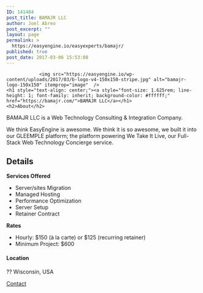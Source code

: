 ```yaml
---
ID: 141484
post_title: BAMAJR LLC
author: Joel Abreo
post_excerpt: ""
layout: page
permalink: >
  https://easyengine.io/easyexperts/bamajr/
published: true
post_date: 2017-03-06 15:53:08
---
```


				<img src="https://easyengine.io/wp-content/uploads/2017/03/b-logo-v4-150x150-stripe.jpg" alt="bamajr-logo-150x150" itemprop="image"  />
	<h1 style="text-align: center;"><a style="font-size: 1.625rem; line-height: 1; font-family: inherit; background-color: #ffffff;" href="https://bamajr.com/">BAMAJR LLC</a></h1>
	<h2>About</h2>
<p>BAMAJR LLC is a Web Technology Consulting &amp; Integration Company.</p>
<p>We think EasyEngine is awesome. We think it is so awesome, we built it into our GLEEMPLE platform; the platform powering We Take It Live, our Full-Stack Web Technology Concierge service.</p>
	<h2>Details</h2>
<p><strong>Services Offered</strong></p>
<ul>
<li>Server/sites Migration</li>
<li>Managed Hosting</li>
<li>Performance Optimization</li>
<li>Server Setup</li>
<li>Retainer Contract</li>
</ul>
<p><strong>Rates</strong></p>
<ul>
<li>Hourly: $150 (à la carte) or $125 (recurring retainer)</li>
<li>Minimum Project: $600</li>
</ul>
<h4>Location</h4>
<p>?? Wisconsin, USA</p>
			<a href="https://bamajr.com/easyengine/" target="_self" role="button">
							Contact
					</a>